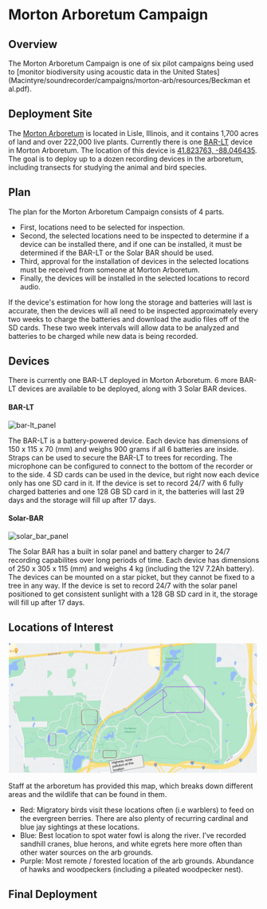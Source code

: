 # Morton Arboretum Campaign

## Overview
The Morton Arboretum Campaign is one of six pilot campaigns being used to [monitor biodiversity using acoustic data in the United States](Macintyre/soundrecorder/campaigns/morton-arb/resources/Beckman et al.pdf).


## Deployment Site

The [Morton Arboretum](https://mortonarb.org/) is located in Lisle, Illinois, and it contains 1,700 acres of land and over 222,000 live plants. Currently there is one [BAR-LT](https://github.com/waggle-sensor/summer2021/tree/main/Macintyre/soundrecorder/campaigns/morton-arb#bar-lt) device in Morton Arboretum.  The location of this device is [41.823763, -88.046435](https://goo.gl/maps/CfyDaEhXZEYDkoFR8). The goal is to deploy up to a dozen recording devices in the arboretum, including 
transects for studying the animal and bird species. 

## Plan

The plan for the Morton Arboretum Campaign consists of 4 parts.
* First, locations need to be selected for inspection.
* Second, the selected locations need to be inspected to determine if a device can be installed there, and if one can be installed, it must be determined if the BAR-LT or the Solar BAR should be used.
* Third, approval for the installation of devices in the selected locations must be received from someone at Morton Arboretum.
* Finally, the devices will be installed in the selected locations to record audio.

If the device's estimation for how long the storage and batteries will last is accurate, then the devices will all need to be inspected approximately every two weeks to charge the batteries and download the audio files off of the SD cards.  These two week intervals will allow data to be analyzed and batteries to be charged while new data is being recorded.

## Devices
There is currently one BAR-LT deployed in Morton Arboretum.
6 more BAR-LT devices are available to be deployed, along with 3 Solar BAR devices.
#### BAR-LT
![bar-lt_panel](https://user-images.githubusercontent.com/84532371/122607875-de3dab80-d040-11eb-9aae-be4236eb35d7.jpg)

The BAR-LT is a battery-powered device.  Each device has dimensions of 150 x 115 x 70 (mm) and weighs 900 grams if all 6 batteries are inside.
Straps can be used to secure the BAR-LT to trees for recording.  The microphone can be configured to connect to the bottom of the recorder or to the side.
4 SD cards can be used in the device, but right now each device only has one SD card in it.
If the device is set to record 24/7 with 6 fully charged batteries and one 128 GB SD card in it, the batteries will last 29 days and the storage will fill up after 17 days.


#### Solar-BAR
![solar_bar_panel](https://user-images.githubusercontent.com/84532371/122607708-9ae33d00-d040-11eb-99f7-0d6bb4eebeaa.jpg)

The Solar BAR has a built in solar panel and battery charger to 24/7 recording capabilites over long periods of time.
Each device has dimensions of 250 x 305 x 115 (mm) and weighs 4 kg (including the 12V 7.2Ah battery).
The devices can be mounted on a star picket, but they cannot be fixed to a tree in any way.
If the device is set to record 24/7 with the solar panel positioned to get consistent sunlight with a 128 GB SD card in it, the storage will fill up after 17 days.



## Locations of Interest

<img src="./resources/morton-arb-birds.jpg" width=500 />

Staff at the arboretum has provided this map, which breaks down different areas and the wildlife that can be found in them.

* Red: Migratory birds visit these locations often (i.e warblers) to feed on the evergreen berries.
There are also plenty of recurring cardinal and blue jay sightings at these locations.
* Blue: Best location to spot water fowl is along the river. I’ve recorded sandhill cranes, blue
herons, and white egrets here more often than other water sources on the arb grounds.
* Purple: Most remote / forested location of the arb grounds. Abundance of hawks and
woodpeckers (including a pileated woodpecker nest).

## Final Deployment
